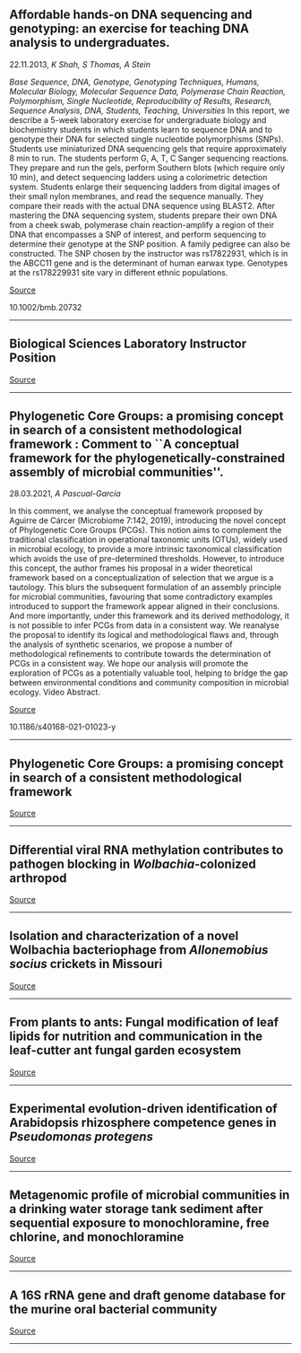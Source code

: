 ## Affordable hands-on DNA sequencing and genotyping: an exercise for teaching DNA analysis to undergraduates.
 22.11.2013, _K Shah, S Thomas, A Stein_


_Base Sequence, DNA, Genotype, Genotyping Techniques, Humans, Molecular Biology, Molecular Sequence Data, Polymerase Chain Reaction, Polymorphism, Single Nucleotide, Reproducibility of Results, Research, Sequence Analysis, DNA, Students, Teaching, Universities_
In this report, we describe a 5-week laboratory exercise for undergraduate biology and biochemistry students in which students learn to sequence DNA and to genotype their DNA for selected single nucleotide polymorphisms (SNPs). Students use miniaturized DNA sequencing gels that require approximately 8 min to run. The students perform G, A, T, C Sanger sequencing reactions. They prepare and run the gels, perform Southern blots (which require only 10 min), and detect sequencing ladders using a colorimetric detection system. Students enlarge their sequencing ladders from digital images of their small nylon membranes, and read the sequence manually. They compare their reads with the actual DNA sequence using BLAST2. After mastering the DNA sequencing system, students prepare their own DNA from a cheek swab, polymerase chain reaction-amplify a region of their DNA that encompasses a SNP of interest, and perform sequencing to determine their genotype at the SNP position. A family pedigree can also be constructed. The SNP chosen by the instructor was rs17822931, which is in the ABCC11 gene and is the determinant of human earwax type. Genotypes at the rs178229931 site vary in different ethnic populations.

[Source](https://apply.interfolio.com/85943)

10.1002/bmb.20732

---

## Biological Sciences Laboratory Instructor Position

[Source](https://apply.interfolio.com/85943)

---

## Phylogenetic Core Groups: a promising concept in search of a consistent methodological framework : Comment to ``A conceptual framework for the phylogenetically-constrained assembly of microbial communities''.
 28.03.2021, _A Pascual-García_


In this comment, we analyse the conceptual framework proposed by Aguirre de Cárcer (Microbiome 7:142, 2019), introducing the novel concept of Phylogenetic Core Groups (PCGs). This notion aims to complement the traditional classification in operational taxonomic units (OTUs), widely used in microbial ecology, to provide a more intrinsic taxonomical classification which avoids the use of pre-determined thresholds. However, to introduce this concept, the author frames his proposal in a wider theoretical framework based on a conceptualization of selection that we argue is a tautology. This blurs the subsequent formulation of an assembly principle for microbial communities, favouring that some contradictory examples introduced to support the framework appear aligned in their conclusions. And more importantly, under this framework and its derived methodology, it is not possible to infer PCGs from data in a consistent way. We reanalyse the proposal to identify its logical and methodological flaws and, through the analysis of synthetic scenarios, we propose a number of methodological refinements to contribute towards the determination of PCGs in a consistent way. We hope our analysis will promote the exploration of PCGs as a potentially valuable tool, helping to bridge the gap between environmental conditions and community composition in microbial ecology. Video Abstract.

[Source](https://microbiomejournal.biomedcentral.com/articles/10.1186/s40168-021-01023-y)

10.1186/s40168-021-01023-y

---

## Phylogenetic Core Groups: a promising concept in search of a consistent methodological framework

[Source](https://microbiomejournal.biomedcentral.com/articles/10.1186/s40168-021-01023-y)

---

## Differential viral RNA methylation contributes to pathogen blocking in <em>Wolbachia</em>-colonized arthropod

[Source](https://www.biorxiv.org/content/10.1101/2021.03.26.437201v1)

---

## Isolation and characterization of a novel Wolbachia bacteriophage from <em>Allonemobius socius</em> crickets in Missouri

[Source](https://www.biorxiv.org/content/10.1101/2021.03.31.437854v1)

---

## From plants to ants: Fungal modification of leaf lipids for nutrition and communication in the leaf-cutter ant fungal garden ecosystem

[Source](https://msystems.asm.org/content/6/2/e01307-20)

---

## Experimental evolution-driven identification of Arabidopsis rhizosphere competence genes in <em>Pseudomonas protegens</em>

[Source](https://www.biorxiv.org/content/10.1101/2020.12.01.407551v3.abstract)

---

## Metagenomic profile of microbial communities in a drinking water storage tank sediment after sequential exposure to monochloramine, free chlorine, and monochloramine

[Source](https://pubs.acs.org/doi/10.1021/acsestwater.1c00016)

---

## A 16S rRNA gene and draft genome database for the murine oral bacterial community

[Source](https://msystems.asm.org/content/6/1/e01222-20)

---


